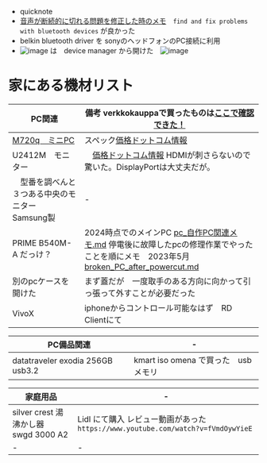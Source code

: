 * quicknote
* [音声が断続的に切れる問題を修正した時のメモ](https://gist.github.com/jamad/125083a95e2726b466716adad90b0c94)　`find and fix problems with bluetooth devices` が良かった
* belkin bluetooth driver を sonyのヘッドフォンのPC接続に利用
* ![image](https://github.com/user-attachments/assets/bfe9f7f1-5cf2-48aa-8146-d9be96d53f36) は　device manager から開けた　![image](https://github.com/user-attachments/assets/38b4b730-82bf-491a-8d2b-aca6c2afcdf7)




# 家にある機材リスト


|PC関連|備考  verkkokauppaで買ったものは[ここで確認できた！](https://gist.github.com/jamad/8115b7f7d656f5f9d620312fae3dbf3f) |
|-|-|
|[M720q　ミニPC](https://github.com/jamad/practicePython/issues/28)  |スペック[価格ドットコム情報](https://kakaku.com/item/K0001377714/spec/?lid=spec_anchorlink_details#tab) |
|U2412M　モニター　|　[価格ドットコム情報](https://kakaku.com/item/K0000363216/spec/) HDMIが刺さらないので驚いた。DisplayPortは大丈夫だが。|
|　型番を調べんと　３つある中央のモニター　Samsung製　|-|
|PRIME B540M-A だっけ？  |2024時点でのメインPC  [pc_自作PC関連メモ.md](https://github.com/jamad/markdown_devlog/blob/main/markdown_files/pc_%E8%87%AA%E4%BD%9CPC%E9%96%A2%E9%80%A3%E3%83%A1%E3%83%A2.md)  停電後に故障したpcの修理作業でやったことを順にメモ　2023年5月　 [broken_PC_after_powercut.md](https://github.com/jamad/markdown_devlog/blob/main/markdown_files/broken_PC_after_powercut.md) |
|別のpcケースを開けた|まず蓋だが　一度取手のある方向に向かって引っ張って外すことが必要だった|
|VivoX|iphoneからコントロール可能なはず　RD Clientにて|

|PC備品関連|-|
|-|-|
|datatraveler exodia 256GB usb3.2| kmart iso omena で買った　usbメモリ|


|家庭用品|-|
|-|-|
|silver crest 湯沸かし器　swgd 3000 A2|Lidl にて購入 レビュー動画があった　`https://www.youtube.com/watch?v=fVmdOywYieE`  |
|-|-|



